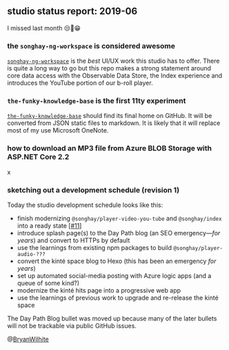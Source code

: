 ## studio status report: 2019-06

I missed last month 😒🤷‍️😁

### the `songhay-ng-workspace` is considered awesome

[`songhay-ng-workspace`](https://github.com/BryanWilhite/songhay-ng-workspace) is the _best_ UI/UX work this studio has to offer. There is quite a long way to go but this repo makes a strong statement around core data access with the Observable Data Store, the Index experience and introduces the YouTube portion of our b-roll player.

### `the-funky-knowledge-base` is the first 11ty experiment

[`the-funky-knowledge-base`](https://github.com/BryanWilhite/the-funky-knowledge-base) should find its final home on GitHub. It will be converted from JSON static files to markdown. It is likely that it will replace most of my use Microsoft OneNote.

### how to download an MP3 file from Azure BLOB Storage with ASP.NET Core 2.2

x

### sketching out a development schedule (revision 1)

Today the studio development schedule looks like this:

* finish modernizing `@songhay/player-video-you-tube` and `@songhay/index` into a ready state [[#11](https://github.com/BryanWilhite/songhay-ng-workspace/issues/11)]
* introduce splash page(s) to the Day Path blog (an SEO emergency—_for years_) and convert to HTTPs by default
* use the learnings from existing npm packages to build `@songhay/player-audio-???`
* convert the kinté space blog to Hexo (this has been an emergency _for years_)
* set up automated social-media posting with Azure logic apps (and a queue of some kind?)
* modernize the kinté hits page into a progressive web app
* use the learnings of previous work to upgrade and re-release the kinté space

The Day Path Blog bullet was moved up because many of the later bullets will not be trackable via public GitHub issues.

@[BryanWilhite](https://twitter.com/bryanwilhite)
